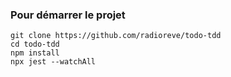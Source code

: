 ### Pour démarrer le projet 
```
git clone https://github.com/radioreve/todo-tdd
cd todo-tdd
npm install
npx jest --watchAll
```
